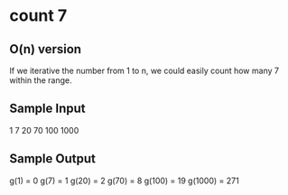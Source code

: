 # count 7

## O(n) version
If we iterative the number from 1 to n, we could easily count how many 7 within the range.

## Sample Input
1
7
20
70
100
1000

## Sample Output
g(1) = 0
g(7) = 1
g(20) = 2
g(70) = 8
g(100) = 19
g(1000) = 271
